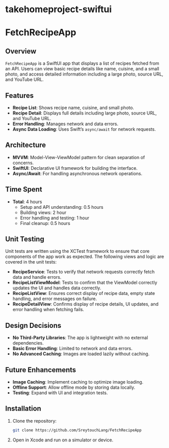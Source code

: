 # takehomeproject-swiftui

# FetchRecipeApp

## Overview

`FetchRecipeApp` is a SwiftUI app that displays a list of recipes fetched from an API. Users can view basic recipe details like name, cuisine, and a small photo, and access detailed information including a large photo, source URL, and YouTube URL.

## Features
- **Recipe List**: Shows recipe name, cuisine, and small photo.
- **Recipe Detail**: Displays full details including large photo, source URL, and YouTube URL.
- **Error Handling**: Manages network and data errors.
- **Async Data Loading**: Uses Swift’s `async/await` for network requests.

## Architecture
- **MVVM**: Model-View-ViewModel pattern for clean separation of concerns.
- **SwiftUI**: Declarative UI framework for building the interface.
- **Async/Await**: For handling asynchronous network operations.

## Time Spent
- **Total**: 4 hours
  - Setup and API understanding: 0.5 hours
  - Building views: 2 hour
  - Error handling and testing: 1 hour
  - Final cleanup: 0.5 hours
  
## Unit Testing
Unit tests are written using the XCTest framework to ensure that core components of the app work as expected. The following views and logic are covered in the unit tests:
- **RecipeService**: Tests to verify that network requests correctly fetch data and handle errors.
- **RecipeListViewModel**: Tests to confirm that the ViewModel correctly updates the UI and handles data correctly.
- **RecipeListView**: Ensures correct display of recipe data, empty state handling, and error messages on failure.
- **RecipeDetailView**: Confirms display of recipe details, UI updates, and error handling when fetching fails.

## Design Decisions
- **No Third-Party Libraries**: The app is lightweight with no external dependencies.
- **Basic Error Handling**: Limited to network and data errors.
- **No Advanced Caching**: Images are loaded lazily without caching.

## Future Enhancements
- **Image Caching**: Implement caching to optimize image loading.
- **Offline Support**: Allow offline mode by storing data locally.
- **Testing**: Expand with UI and integration tests.

## Installation
1. Clone the repository:
    ```bash
    git clone https://github.com/SreytouchLang/FetchRecipeApp
    ```
2. Open in Xcode and run on a simulator or device.